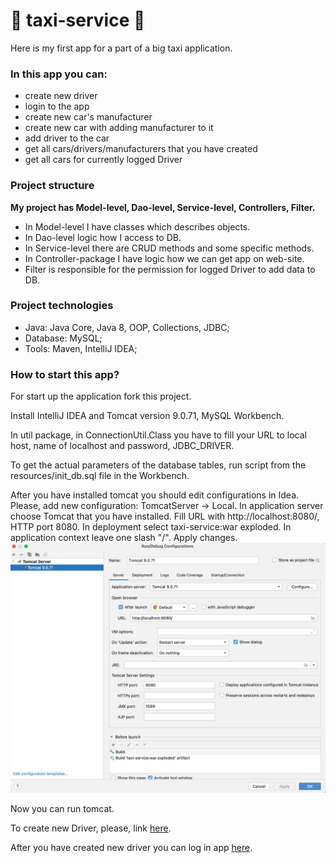 # 🚕 taxi-service 🚕
Here is my first app for a part of a big taxi application.

### In this app you can:
- create new driver
- login to the app
- create new car's manufacturer
- create new car with adding manufacturer to it
- add driver to the car
- get all cars/drivers/manufacturers that you have created
- get all cars for currently logged Driver

### Project structure
**My project has Model-level, Dao-level, Service-level, Controllers, Filter.**
- In Model-level I have classes which describes objects.
- In Dao-level logic how I access to DB.
- In Service-level there are CRUD methods and some specific methods.
- In Controller-package I have logic how we can get app on web-site.
- Filter is responsible for the permission for logged Driver to add data to DB.

### Project technologies
- Java: Java Core, Java 8, OOP, Collections, JDBC;
- Database: MySQL;
- Tools: Maven, IntelliJ IDEA;

### How to start this app?
For start up the application fork this project.

Install IntelliJ IDEA and Tomcat version 9.0.71, MySQL Workbench.

In util package, in ConnectionUtil.Class you have to fill your URL to local host, name of localhost and password, JDBC_DRIVER.

To get the actual parameters of the database tables, run script from the resources/init_db.sql file in the Workbench.

After you have installed tomcat you should edit configurations in Idea. Please, add new configuration: TomcatServer -> Local.
In application server choose Tomcat that you have installed. Fill URL with http://localhost:8080/, HTTP port 8080.
In deployment select taxi-service:war exploded. In application context leave one slash "/". Apply changes.
![img.png](img.png)

Now you can run tomcat.

To create new Driver, please, link [here](http://localhost:8080/login).

After you have created new driver you can log in app [here](http://localhost:8080/login).

